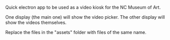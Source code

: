 Quick electron app to be used as a video kiosk for the NC Museum of Art.

One display (the main one) will show the video picker. The other display will show the videos themselves.

Replace the files in the "assets" folder with files of the same name.